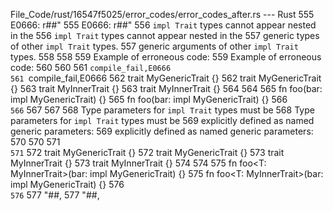 File_Code/rust/16547f5025/error_codes/error_codes_after.rs --- Rust
555 E0666: r##"                                                                                                                                              555 E0666: r##"
556 `impl Trait` types cannot appear nested in the                                                                                                           556 `impl Trait` types cannot appear nested in the
557 generic types of other `impl Trait` types.                                                                                                               557 generic arguments of other `impl Trait` types.
558                                                                                                                                                          558 
559 Example of erroneous code:                                                                                                                               559 Example of erroneous code:
560                                                                                                                                                          560 
561 ```compile_fail,E0666                                                                                                                                    561 ```compile_fail,E0666
562 trait MyGenericTrait<T> {}                                                                                                                               562 trait MyGenericTrait<T> {}
563 trait MyInnerTrait {}                                                                                                                                    563 trait MyInnerTrait {}
564                                                                                                                                                          564 
565 fn foo(bar: impl MyGenericTrait<impl MyInnerTrait>) {}                                                                                                   565 fn foo(bar: impl MyGenericTrait<impl MyInnerTrait>) {}
566 ```                                                                                                                                                      566 ```
567                                                                                                                                                          567 
568 Type parameters for `impl Trait` types must be                                                                                                           568 Type parameters for `impl Trait` types must be
569 explicitly defined as named generic parameters:                                                                                                          569 explicitly defined as named generic parameters:
570                                                                                                                                                          570 
571 ```                                                                                                                                                      571 ```
572 trait MyGenericTrait<T> {}                                                                                                                               572 trait MyGenericTrait<T> {}
573 trait MyInnerTrait {}                                                                                                                                    573 trait MyInnerTrait {}
574                                                                                                                                                          574 
575 fn foo<T: MyInnerTrait>(bar: impl MyGenericTrait<T>) {}                                                                                                  575 fn foo<T: MyInnerTrait>(bar: impl MyGenericTrait<T>) {}
576 ```                                                                                                                                                      576 ```
577 "##,                                                                                                                                                     577 "##,

